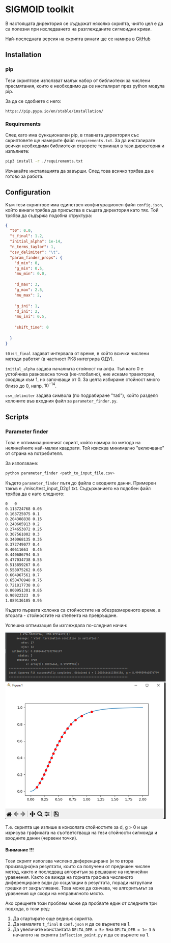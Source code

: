 # SIGMOID toolkit

В настоящата директория се съдържат няколко скрипта, чиято цел е да са полезни при изследването на разглежданите сигмоидни криви.

Най-последната версия на скрипта винаги ще се намира в [GitHub](https://github.com/vasilvas99/sigmoid-tools)

## Installation

### pip

Тези скриптове използват малък набор от библиотеки за числени пресмятания, които е необходимо да се инсталират през python модула pip.

За да се сдобиете с него:

``` 
https://pip.pypa.io/en/stable/installation/
```

### Requirements 

След като има функционален pip, в главната директория със скриптовете ще намерите файл `requirements.txt`.
За да инсталирате всички необходими библиотеки отворете терминал в тази директория и изпълнете: 


```bash
pip3 install -r ./requirements.txt
```

Изчакайте инсталацията да завърши. След това всичко трябва да е готово за работа.

## Configuration

Към тези скриптове има единствен конфигурационен файл `config.json`, който винаги трябва да присъства в същата директория като тях. Той трябва да съдържа подобна структура:

```json
{
  "t0": 0.0,
  "t_final": 1.2,
  "initial_alpha": 1e-14,
  "n_terms_taylor": 1,
  "csv_delimiter": "\t",
  "param_finder_props": {
    "d_min": 0,
    "g_min": 0.5,
    "mu_min": 0.0,

    "d_max": 3,
    "g_max": 2.5,
    "mu_max": 2,

    "g_ini": 1,
    "d_ini": 2,
    "mu_ini": 0.5,

    "shift_time": 0

  }
}
```

`t0` и `t_final` задават интервала от време, в който всички числени методи работят (в частност РК8 интегрира ОДУ).

`initial_alpha` задава началната стойност на алфа. Тъй като 0 е устойчива равновесна точка (не-глобално), ние искаме траектории, сходящи към 1, но започващи от 0. За целта избираме стойност много близо до 0, напр. $10^{-14}$.

`csv_delimiter` задава символа (по подрабиране "таб"), който разделя колоните във входния файл за `parameter_finder.py`.


## Scripts

### Parameter finder

Това е оптимизационният скрипт, който намира по метода на нелинейните най-малки квадрати. Той изисква минимално "включване" от страна на потребителя. 

За използване:

```bash
python parameter_finder <path_to_input_file.csv>
```

Където `parameter_finder` пътя до файла с входните данни. Примерен такъв e ./misc/test_input_D2g1.txt. Съдържанието на подобен файл трябва да е като следното:

```
0	0
0.113724768	0.05
0.163725075	0.1
0.204308838	0.15
0.240605913	0.2
0.274653072	0.25
0.307561002	0.3
0.340068135	0.35
0.372749077	0.4
0.40611663	0.45
0.440686794	0.5
0.477034738	0.55
0.515859267	0.6
0.558075262	0.65
0.604967561	0.7
0.658478948	0.75
0.721817738	0.8
0.800951301	0.85
0.90922323	0.9
1.089136105	0.95
```

Където първата колонка са стойностите на обезразмереното време, а втората - стойностите на степента на превръщане.

Успешна оптмизация би изглеждала по-следния начин:

![Success_CLI](./misc/success_cli.png)
![Success_plot](./misc/success_plot.png)

Т.е. скрипта ще изпише в конзолата стойностите за d, g > 0 и ще изрисува графиката на съответстваща на тези стойности сигмоида и входните данни (червени точки).


#### Внимание !!!

Този скрипт използва числено диференциране (и то втора производна)на резултати, които са получени от предишен числен метод, както и последващ алгоритъм за решаване на нелинейни уравнения. Както се вижда на горната графика численото диференциране води до осцилации в резултата, поради натрупани грешки от закръгляване. Това може да ознчава, че алгоритъмът за уравнения ще сходи на неправилното място.


Ако срещнете този проблем може да пробвате един от следните три подхода, в този ред:

1. Да стартирате още веднъж скрипта.
2. Да намалите `t_final` в `conf.json` и да се върнете на 1.
3. Да увеличите константата `DELTA_DER = 5e-5`на `DELTA_DER = 1e-3` в началото на скрипта `inflection_point.py` и да се върнете на 1.

 

